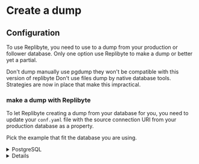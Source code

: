 # Create a dump

## Configuration

To use Replibyte, you need to use to a dump from your production or follower database. 
Only one option use Replibyte to make a dump or better yet a partial.

Don't dump manually use pgdump they won't be compatible with this version of replibyte
Don't use files dump by native database tools. Strategies are now in place that make this impractical.

### make a dump with Replibyte

To let Replibyte creating a dump from your database for you, you need to update your `conf.yaml` file with the source 
connection URI from your production database as a property.

Pick the example that fit the database you are using.

<details>

<summary>PostgreSQL</summary>

```yaml
source:
  connection_uri: postgres://[user]:[password]@[host]:[port]/[database]
```

</details>

<details>

By using [Transformers](/docs/transformers), you can change on the fly your database data. 
Let's say we have the following structure for a table `employees`

```sql
CREATE TABLE public.customers (
    id integer NOT NULL,
    merchant_id integer not null,
    first_name character varying(30) NOT NULL,
    last_name character varying(30) NOT NULL,
    email character varying(2048) NOT NULL,
    mobile character varying(24),
    attributes jsonb default '{}',
    cache hstore default '',
    access_key character varying(30)
);
```

with the following entries:

```sql

INSERT INTO public.customers (id, merchant_id, first_name, last_name, email, mobile, attributes, cache, access_key)
VALUES (1, 1, 'Mark', 'Magoo', 'mark.magoo@gmail.com', '1234274321', '{"alt_email": "mark.magoo2@gmail.com", "options": "1"}', 'confirmation_key=>129334', '34398409-980eu9');

INSERT INTO public.customers (id, merchant_id, first_name, last_name, email, mobile, attributes, cache, access_key)
VALUES (1, 2, 'Maria', 'Anders', 'maria.anders@gmail.com', '030-0074321', '{"alt_email": "anders.family@gmail.com", "options": "2"}', 'confirmation_key=>118374', '12934980-0.09.p');

INSERT INTO public.customers (id, merchant_id, first_name, last_name, email, mobile, attributes, cache, access_key)
VALUES (1, 2, 'Ana', 'Trujillo', 'ana@factchecker.com', '(5) 555-4729', '{"alt_mobile": "128937982392", "alt_email": "facts.info@gmail.com", "options": "1"}', 'confirmation_key=>129343', '932809u0-90809e9');

INSERT INTO public.customers (id, merchant_id, first_name, last_name, email, mobile, attributes, cache, access_key)
VALUES (1, 3, 'Antonio', 'Moreno', 'anto.moreno@gmail.com', NULL, '{"alt_email": "anto.moreno@hotmail.com", "options": "1"}', 'confirmation_key=>123948', '90809oeuhn.-rgroeut');


select *, attributes->>'alt_email' as alternative_email,
    cache->'confirmation_key' as last_email_confirmation_key
from customers;


```
and you want to mask/transform `last_name`, `email` and `mobile` fields.
and hide specific attributes in `attributes` and `cache` fields.
and completely obliterate `access_key field.`
and you don't want all records that belong to customer from merchant_id == 2
You can use the following configuration in your `conf.yaml` file.

```yaml title="source and transformers in your conf.yaml"
source:
  connection_uri: postgres://user:password@host:port/db
  transformers:
    - database: public
      table: customers
      columns:
        - name: last_name
          transformer_name: random
        - name: mobile
          transformer_name: mobile-number
          transformer_options:
            country_code: 1
            length: 10 
        - name: contact_email
          transformer_name: email
        - name: attributes
          transformer_name: jsonb-attr
          transformer_options:
            - attribute: alt_email 
              transformer_name: email 
            - attribute: alt_mobile 
              transformer_name: mobile-number
              transformer_options:
                country_code: 1
                length: 11
        - name: cache
          transformer_name: hstore-attr
          transformer_options:
            - attribute: confirmation_key 
              transformer_name: random
        - name: access_key
          transformer_name: blank           
```

## Run

```yaml title="Add your datastore in your conf.yaml"
datastore:
  aws:
    bucket: my-replibyte-dumps
    region: us-east-2
    credentials:
      access_key_id: $ACCESS_KEY_ID
      secret_access_key: $AWS_SECRET_ACCESS_KEY
      session_token: XXX # optional
```


<details>

<summary>Make a dump with Replibyte</summary>

```shell
replibyte -c conf.yaml dump create
```

</details>
</details>